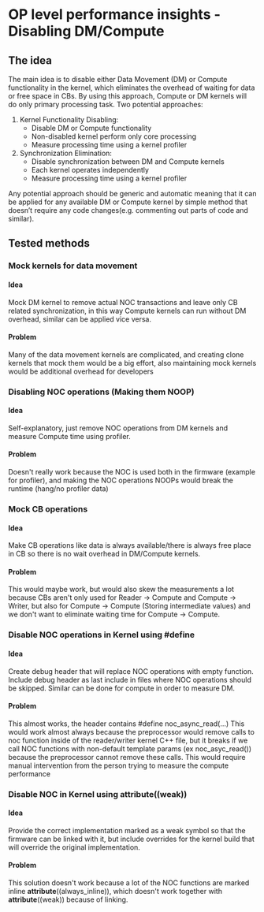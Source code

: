 # OP level performance insights - Disabling DM/Compute

## The idea
The main idea is to disable either Data Movement (DM) or Compute functionality in the kernel, which eliminates the overhead of waiting for data or free space in CBs. By using this approach, Compute or DM kernels will do only primary processing task. Two potential approaches:

1. Kernel Functionality Disabling:
    - Disable DM or Compute functionality
    - Non-disabled kernel perform only core processing
    - Measure processing time using a kernel profiler
2. Synchronization Elimination:
    - Disable synchronization between DM and Compute kernels
    - Each kernel operates independently
    - Measure processing time using a kernel profiler

Any potential approach should be generic and automatic meaning that it can be applied for any available DM or Compute kernel by simple method that doesn’t require any code changes(e.g. commenting out parts of code and similar).

## Tested methods
### Mock kernels for data movement
#### Idea
Mock DM kernel to remove actual NOC transactions and leave only CB related synchronization, in this way Compute kernels can run without DM overhead, similar can be applied vice versa.
#### Problem
Many of the data movement kernels are complicated, and creating clone kernels that mock them would be a big effort, also maintaining mock kernels would be additional overhead for developers

### Disabling NOC operations (Making them NOOP)
#### Idea
Self-explanatory, just remove NOC operations from DM kernels and measure Compute time using profiler.
#### Problem
Doesn't really work because the NOC is used both in the firmware (example for profiler), and making the NOC operations NOOPs would break the runtime (hang/no profiler data)

### Mock CB operations
#### Idea
Make CB operations like data is always available/there is always free place in CB so there is no wait overhead in DM/Compute kernels.
#### Problem
This would maybe work, but would also skew the measurements a lot because CBs aren't only used for Reader -> Compute and Compute -> Writer, but also for Compute -> Compute (Storing intermediate values) and we don't want to eliminate waiting time for Compute -> Compute.

### Disable NOC operations in Kernel using #define
#### Idea
Create debug header that will replace NOC operations with empty function. Include debug header as last include in files where NOC operations should be skipped. Similar can be done for compute in order to measure DM.
#### Problem
This almost works, the header contains #define noc_async_read(...)
This would work almost always because the preprocessor would remove calls to noc function inside of the reader/writer kernel C++ file, but it breaks if we call NOC functions with non-default template params (ex noc_asyc_read<something>()) because the preprocessor cannot remove these calls. This would require manual intervention from the person trying to measure the compute performance

### Disable NOC in Kernel using __attribute__((weak))
#### Idea
Provide the correct implementation marked as a weak symbol so that the firmware can be linked with it, but include overrides for the kernel build that will override the original implementation.
#### Problem
This solution doesn't work because a lot of the NOC functions are marked inline __attribute__((always_inline)), which doesn't work together with __attribute__((weak)) because of linking.
